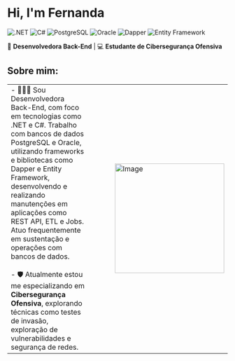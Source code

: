 # Hi, I'm Fernanda
![.NET](https://img.shields.io/badge/.NET-512BD4?style=flat-square&logo=dot-net&logoColor=white)
![C#](https://img.shields.io/badge/C%23-239120?style=flat-square&logo=c-sharp&logoColor=white)
![PostgreSQL](https://img.shields.io/badge/PostgreSQL-316192?style=flat-square&logo=postgresql&logoColor=white)
![Oracle](https://img.shields.io/badge/Oracle-F80000?style=flat-square&logo=oracle&logoColor=white)
![Dapper](https://img.shields.io/badge/Dapper-1C1E24?style=flat-square&logo=nuget&logoColor=white)
![Entity Framework](https://img.shields.io/badge/Entity_Framework-512BD4?style=flat-square&logo=dot-net&logoColor=white)

🎯 **Desenvolvedora Back-End** | 💻 **Estudante de Cibersegurança Ofensiva**

## Sobre mim:

|  |  |
|--------------------|--------------------|
| - 👩🏻‍💻 Sou Desenvolvedora Back-End, com foco em tecnologias como .NET e C#. Trabalho com bancos de dados PostgreSQL e Oracle, utilizando frameworks e bibliotecas como Dapper e Entity Framework, desenvolvendo e realizando manutenções em aplicações como REST API, ETL e Jobs. Atuo frequentemente em sustentação e operações com bancos de dados.<br> <br> - 🛡️ Atualmente estou me especializando em **Cibersegurança Ofensiva**, explorando técnicas como testes de invasão, exploração de vulnerabilidades e segurança de redes. | <img src="https://mir-s3-cdn-cf.behance.net/project_modules/fs/9afe0493484903.5e66500f8dea4.gif" alt="Image" width="250px" align="right" style="margin-left: 50px;" /> |
